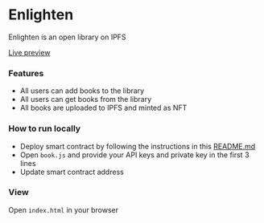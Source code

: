 # Enlighten
Enlighten is an open library on IPFS

[Live preview](https://3nlighten.netlify.app/)

### Features
- All users can add books to the library
- All users can get books from the library
- All books are uploaded to IPFS and minted as NFT 

### How to run locally
- Deploy smart contract by following the instructions in this [README.md](https://github.com/Hexdee/Enlighten/blob/main/smartcontract/README.md)
- Open `book.js` and provide your API keys and private key in the first 3 lines
- Update smart contract address

### View
Open `index.html` in your browser
